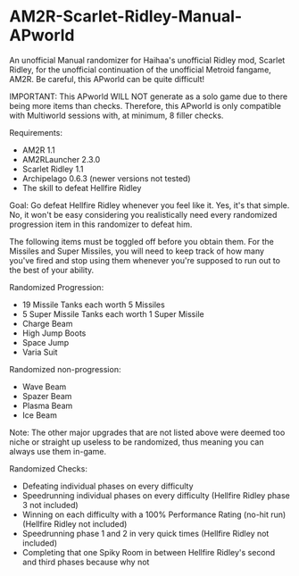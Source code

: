 # AM2R-Scarlet-Ridley-Manual-APworld
An unofficial Manual randomizer for Haihaa's unofficial Ridley mod, Scarlet Ridley, for the unofficial continuation of the unofficial Metroid fangame, AM2R. Be careful, this APworld can be quite difficult!

IMPORTANT: This APworld WILL NOT generate as a solo game due to there being more items than checks. Therefore, this APworld is only compatible with Multiworld sessions with, at minimum, 8 filler checks.

Requirements:
- AM2R 1.1
- AM2RLauncher 2.3.0
- Scarlet Ridley 1.1
- Archipelago 0.6.3 (newer versions not tested)
- The skill to defeat Hellfire Ridley

Goal:
Go defeat Hellfire Ridley whenever you feel like it. Yes, it's that simple. No, it won't be easy considering you realistically need every randomized progression item in this randomizer to defeat him.

The following items must be toggled off before you obtain them. For the Missiles and Super Missiles, you will need to keep track of how many you've fired and stop using them whenever you're supposed to run out to the best of your ability.

Randomized Progression:
- 19 Missile Tanks each worth 5 Missiles
- 5 Super Missile Tanks each worth 1 Super Missile
- Charge Beam
- High Jump Boots
- Space Jump
- Varia Suit

Randomized non-progression:
- Wave Beam
- Spazer Beam
- Plasma Beam
- Ice Beam

Note: The other major upgrades that are not listed above were deemed too niche or straight up useless to be randomized, thus meaning you can always use them in-game.

Randomized Checks:
- Defeating individual phases on every difficulty
- Speedrunning individual phases on every difficulty (Hellfire Ridley phase 3 not included)
- Winning on each difficulty with a 100% Performance Rating (no-hit run) (Hellfire Ridley not included)
- Speedrunning phase 1 and 2 in very quick times (Hellfire Ridley not included)
- Completing that one Spiky Room in between Hellfire Ridley's second and third phases because why not
